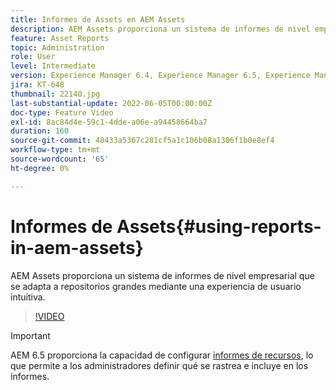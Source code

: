 ```yaml
---
title: Informes de Assets en AEM Assets
description: AEM Assets proporciona un sistema de informes de nivel empresarial que se adapta a repositorios grandes mediante una experiencia de usuario intuitiva.
feature: Asset Reports
topic: Administration
role: User
level: Intermediate
version: Experience Manager 6.4, Experience Manager 6.5, Experience Manager as a Cloud Service
jira: KT-648
thumbnail: 22140.jpg
last-substantial-update: 2022-06-05T00:00:00Z
doc-type: Feature Video
exl-id: 8ac84d4e-59c1-4dde-a06e-a94458664ba7
duration: 160
source-git-commit: 48433a5367c281cf5a1c106b08a1306f1b0e8ef4
workflow-type: tm+mt
source-wordcount: '65'
ht-degree: 0%

---
```


# Informes de Assets{#using-reports-in-aem-assets}

AEM Assets proporciona un sistema de informes de nivel empresarial que se adapta a repositorios grandes mediante una experiencia de usuario intuitiva.

>[!VIDEO](https://video.tv.adobe.com/v/22140?quality=12&learn=on)


>[!IMPORTANT]
>
>AEM 6.5 proporciona la capacidad de configurar [informes de recursos](https://experienceleague.adobe.com/docs/experience-manager-65/assets/administer/asset-reports.html#prerequisite-for-reporting), lo que permite a los administradores definir qué se rastrea e incluye en los informes.
